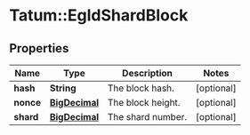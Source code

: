 # Tatum::EgldShardBlock

## Properties
Name | Type | Description | Notes
------------ | ------------- | ------------- | -------------
**hash** | **String** | The block hash. | [optional] 
**nonce** | [**BigDecimal**](BigDecimal.md) | The block height. | [optional] 
**shard** | [**BigDecimal**](BigDecimal.md) | The shard number. | [optional] 

